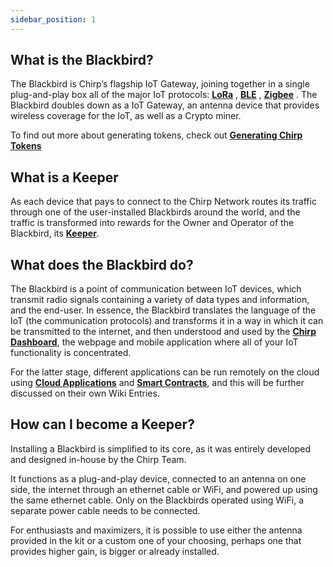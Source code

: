 ```yaml
---
sidebar_position: 1
---
```


## What is the Blackbird?

The Blackbird is Chirp’s flagship IoT Gateway,  joining together in a single plug-and-play box all of the major IoT protocols: **[LoRa]( ../Chirp-Wiki/IoT-Protocols/LoRa/LoRa-intro.md)** ,  **[BLE](../Chirp-Wiki/IoT-Protocols/BLE/BLE-intro.md)** , **[Zigbee](../Chirp-Wiki/IoT-Protocols/Zigbee/Zigbee-intro.md)** . The Blackbird doubles down as a IoT Gateway, an antenna device that provides wireless coverage for the IoT, as well as a Crypto miner. 

To find out more about generating tokens, check out **[Generating Chirp Tokens](../Chirp-Wiki/Chirp-Tokens/blackbird-tokens.md)**

## What is a Keeper

As each device that pays to connect to the Chirp Network routes its traffic through one of the user-installed Blackbirds around the world, and the traffic is transformed into rewards for the Owner and Operator of the Blackbird, its **[Keeper](../Chirp-Wiki/Chirp-Technology/keepers.md)**.

## What does the Blackbird do?

The Blackbird is a point of communication between IoT devices, which transmit radio signals containing a variety of data types and information, and the end-user. In essence, the Blackbird translates the language of the IoT (the communication protocols) and transforms it in a way in which it can be transmitted to the internet, and then understood and used by the **[Chirp Dashboard](../Chirp-Wiki/Chirp-Technology/dashboard.md)**, the webpage and mobile application where all of your IoT functionality is concentrated. 

For the latter stage, different applications can be run remotely on the cloud using **[Cloud Applications](../Chirp-Wiki/Chirp-Technology/CLAs.md)** and **[Smart Contracts](../Chirp-Wiki/Chirp-Technology/smart-contracts.md)**, and this will be further discussed on their own Wiki Entries.

## How can I become a Keeper?

Installing a Blackbird is simplified to its core, as it was entirely developed and designed in-house by the Chirp Team. 

It functions as a plug-and-play device, connected to an antenna on one side, the internet through an ethernet cable or WiFi, and powered up using the same ethernet cable. Only on the Blackbirds operated using WiFi, a separate power cable needs to be connected. 

For enthusiasts and maximizers, it is possible to use either the antenna provided in the kit or a custom one of your choosing, perhaps one that provides higher gain, is bigger or already installed.
